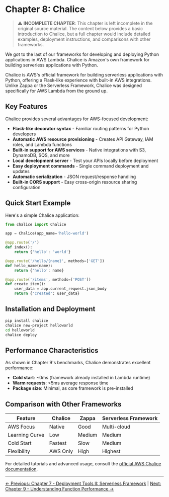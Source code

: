 # Chapter 8: Chalice

> ⚠️ **INCOMPLETE CHAPTER**: This chapter is left incomplete in the original source material. The content below provides a basic introduction to Chalice, but a full chapter would include detailed examples, deployment instructions, and comparisons with other frameworks.

We got to the last of our frameworks for developing and deploying Python applications in AWS Lambda. Chalice is Amazon's own framework for building serverless applications with Python.

Chalice is AWS's official framework for building serverless applications with Python, offering a Flask-like experience with built-in AWS integrations. Unlike Zappa or the Serverless Framework, Chalice was designed specifically for AWS Lambda from the ground up.

## Key Features

Chalice provides several advantages for AWS-focused development:

- **Flask-like decorator syntax** - Familiar routing patterns for Python developers
- **Automatic AWS resource provisioning** - Creates API Gateway, IAM roles, and Lambda functions
- **Built-in support for AWS services** - Native integrations with S3, DynamoDB, SQS, and more
- **Local development server** - Test your APIs locally before deployment  
- **Easy deployment commands** - Single command deployment and updates
- **Automatic serialization** - JSON request/response handling
- **Built-in CORS support** - Easy cross-origin resource sharing configuration

## Quick Start Example

Here's a simple Chalice application:

```python
from chalice import Chalice

app = Chalice(app_name='hello-world')

@app.route('/')
def index():
    return {'hello': 'world'}

@app.route('/hello/{name}', methods=['GET'])
def hello_name(name):
    return {'hello': name}

@app.route('/items', methods=['POST'])
def create_item():
    user_data = app.current_request.json_body
    return {'created': user_data}
```

## Installation and Deployment

```bash
pip install chalice
chalice new-project helloworld
cd helloworld
chalice deploy
```

## Performance Characteristics

As shown in Chapter 9's benchmarks, Chalice demonstrates excellent performance:
- **Cold start**: ~0ms (framework already installed in Lambda runtime)
- **Warm requests**: <5ms average response time
- **Package size**: Minimal, as core framework is pre-installed

## Comparison with Other Frameworks

| Feature | Chalice | Zappa | Serverless Framework |
|---------|---------|-------|---------------------|
| AWS Focus | Native | Good | Multi-cloud |
| Learning Curve | Low | Medium | Medium |
| Cold Start | Fastest | Slow | Medium |
| Flexibility | AWS Only | High | Highest |

For detailed tutorials and advanced usage, consult the [official AWS Chalice documentation](https://chalice.readthedocs.io/en/latest/).

---

[← Previous: Chapter 7 - Deployment Tools II: Serverless Framework](07-deployment-tools-serverless.md) | [Next: Chapter 9 - Understanding Function Performance →](09-understanding-function-performance.md)